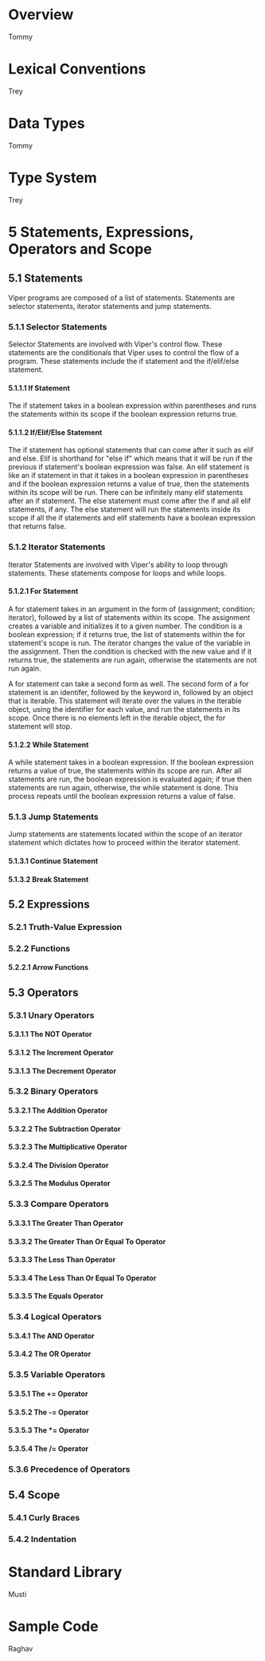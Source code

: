 # Overview
Tommy

# Lexical Conventions
Trey

# Data Types
Tommy

# Type System
Trey

# 5 Statements, Expressions, Operators and Scope
## 5.1 Statements
Viper programs are composed of a list of statements. Statements are selector statements, iterator statements and jump statements. 
### 5.1.1 Selector Statements
Selector Statements are involved with Viper's control flow. These statements are the conditionals that Viper uses to control the flow of a program. These statements include the if statement and the if/elif/else statement.
#### 5.1.1.1 If Statement
The if statement takes in a boolean expression within parentheses and runs the statements within its scope if the boolean expression returns true. 
#### 5.1.1.2 If/Elif/Else Statement
The if statement has optional statements that can come after it such as elif and else. Elif is shorthand for "else if" which means that it will be run if the previous if statement's boolean expression was false. An elif statement is like an if statement in that it takes in a boolean expression in parentheses and if the boolean expression returns a value of true, then the statements within its scope will be run. There can be infinitely many elif statements after an if statement. The else statement must come after the if and all elif statements, if any. The else statement will run the statements inside its scope if all the if statements and elif statements have a boolean expression that returns false.
### 5.1.2 Iterator Statements
Iterator Statements are involved with Viper's ability to loop through statements. These statements compose for loops and while loops.
#### 5.1.2.1 For Statement
A for statement takes in an argument in the form of (assignment; condition; iterator), followed by a list of statements within its scope. The assignment creates a variable and initializes it to a given number. The condition is a boolean expression; if it returns true, the list of statements within the for statement's scope is run. The iterator changes the value of the variable in the assignment. Then the condition is checked with the new value and if it returns true, the statements are run again, otherwise the statements are not run again.

A for statement can take a second form as well. The second form of a for statement is an identifer, followed by the keyword in, followed by an object that is iterable. This statement will iterate over the values in the iterable object, using the identifier for each value, and run the statements in its scope. Once there is no elements left in the iterable object, the for statement will stop.
#### 5.1.2.2 While Statement
A while statement takes in a boolean expression. If the boolean expression returns a value of true, the statements within its scope are run. After all statements are run, the boolean expression is evaluated again; if true then statements are run again, otherwise, the while statement is done. This process repeats until the boolean expression returns a value of false.
### 5.1.3 Jump Statements
Jump statements are statements located within the scope of an iterator statement which dictates how to proceed within the iterator statement. 
#### 5.1.3.1 Continue Statement
#### 5.1.3.2 Break Statement
## 5.2 Expressions
### 5.2.1 Truth-Value Expression
### 5.2.2 Functions
#### 5.2.2.1 Arrow Functions
## 5.3 Operators
### 5.3.1 Unary Operators
#### 5.3.1.1 The NOT Operator
#### 5.3.1.2 The Increment Operator
#### 5.3.1.3 The Decrement Operator 
### 5.3.2 Binary Operators 
#### 5.3.2.1 The Addition Operator
#### 5.3.2.2 The Subtraction Operator
#### 5.3.2.3 The Multiplicative Operator
#### 5.3.2.4 The Division Operator
#### 5.3.2.5 The Modulus Operator
### 5.3.3 Compare Operators
#### 5.3.3.1 The Greater Than Operator
#### 5.3.3.2 The Greater Than Or Equal To Operator
#### 5.3.3.3 The Less Than Operator
#### 5.3.3.4 The Less Than Or Equal To Operator
#### 5.3.3.5 The Equals Operator
### 5.3.4 Logical Operators
#### 5.3.4.1 The AND Operator
#### 5.3.4.2 The OR Operator
### 5.3.5 Variable Operators
#### 5.3.5.1 The += Operator
#### 5.3.5.2 The -= Operator
#### 5.3.5.3 The \*= Operator
#### 5.3.5.4 The /= Operator
### 5.3.6 Precedence of Operators
## 5.4 Scope
### 5.4.1 Curly Braces
### 5.4.2 Indentation





# Standard Library
Musti

# Sample Code
Raghav
